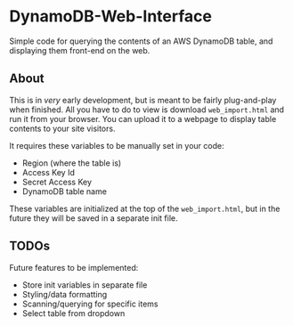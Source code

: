 # DynamoDB-Web-Interface
Simple code for querying the contents of an AWS DynamoDB table, and displaying them front-end on the web.

About
-
This is in *very* early development, but is meant to be fairly plug-and-play when finished. All you have to do to view is download `web_import.html` and run it from your browser. You can upload it to a webpage to display table contents to your site visitors.

It requires these variables to be manually set in your code:
- Region (where the table is)
- Access Key Id
- Secret Access Key
- DynamoDB table name

These variables are initialized at the top of the `web_import.html`, but in the future they will be saved in a separate init file.

TODOs
- 
Future features to be implemented:

- Store init variables in separate file
- Styling/data formatting
- Scanning/querying for specific items
- Select table from dropdown
